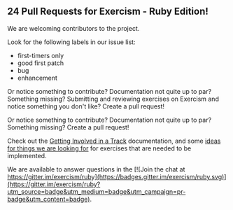 ## 24 Pull Requests for Exercism - Ruby Edition!

We are welcoming contributors to the project.

Look for the following labels in our issue list:

* first-timers only
* good first patch
* bug
* enhancement

Or notice something to contribute?  Documentation not quite up to par?
Something missing?  Submitting and reviewing exercises on Exercism and
notice something you don't like?  Create a pull request!

Or notice something to contribute?  Documentation not quite up to par?
Something missing?  Create a pull request!

Check out the [Getting Involved in a Track](https://github.com/exercism/exercism.io/blob/master/docs/getting-involved-in-a-track.md) documentation, and some [ideas for things we are looking for](http://exercism.io/languages/ruby/todo) for exercises that are needed to be implemented.

We are available to answer questions in the [![Join the chat at https://gitter.im/exercism/ruby](https://badges.gitter.im/exercism/ruby.svg)](https://gitter.im/exercism/ruby?utm_source=badge&utm_medium=badge&utm_campaign=pr-badge&utm_content=badge).
